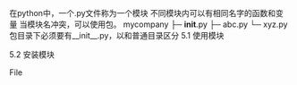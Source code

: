 在python中，一个.py文件称为一个模块
不同模块内可以有相同名字的函数和变量
当模块名冲突，可以使用包。
mycompany
├─ __init__.py
├─ abc.py
└─ xyz.py
包目录下必须要有__init__.py，以和普通目录区分
5.1 使用模块

5.2 安装模块

File